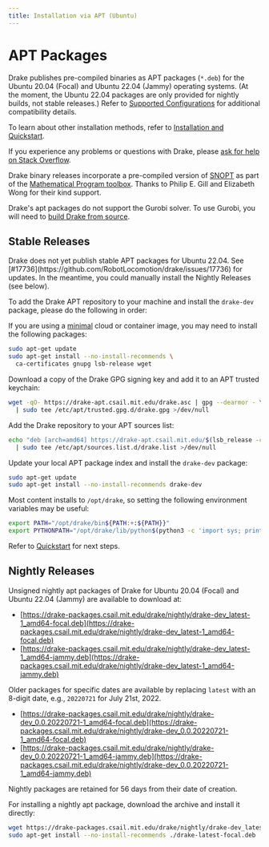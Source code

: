 ```yaml
---
title: Installation via APT (Ubuntu)
---
```


# APT Packages

Drake publishes pre-compiled binaries as APT packages (``*.deb``) for the
Ubuntu 20.04 (Focal) and Ubuntu 22.04 (Jammy) operating systems.
(At the moment, the Ubuntu 22.04 packages are only provided for nightly builds,
not stable releases.)
Refer to
[Supported Configurations](/installation.html#supported-configurations)
for additional compatibility details.

To learn about other installation methods, refer to
[Installation and Quickstart](/installation.html).

If you experience any problems or questions with Drake, please
[ask for help on Stack Overflow](/getting_help.html).

Drake binary releases incorporate a pre-compiled version of
[SNOPT](https://ccom.ucsd.edu/~optimizers/solvers/snopt/) as part of the
[Mathematical Program toolbox](https://drake.mit.edu/doxygen_cxx/group__solvers.html).
Thanks to Philip E. Gill and Elizabeth Wong for their kind support.

Drake's apt packages do not support the Gurobi solver. To use
Gurobi, you will need to [build Drake from source](/from_source.html).

## Stable Releases

<div class="warning" markdown="1">
Drake does not yet publish stable APT packages for Ubuntu 22.04. See
[#17736](https://github.com/RobotLocomotion/drake/issues/17736) for updates.
In the meantime, you could manually install the Nightly Releases (see below).
</div>

To add the Drake APT repository to your machine and install the `drake-dev` package,
please do the following in order:

If you are using a [minimal](https://wiki.ubuntu.com/Minimal) cloud or
container image, you may need to install the following packages:

```bash
sudo apt-get update
sudo apt-get install --no-install-recommends \
  ca-certificates gnupg lsb-release wget
```

Download a copy of the Drake GPG signing key and add it to an APT trusted keychain:

```bash
wget -qO- https://drake-apt.csail.mit.edu/drake.asc | gpg --dearmor - \
  | sudo tee /etc/apt/trusted.gpg.d/drake.gpg >/dev/null
```

Add the Drake repository to your APT sources list:

```bash
echo "deb [arch=amd64] https://drake-apt.csail.mit.edu/$(lsb_release -cs) $(lsb_release -cs) main" \
  | sudo tee /etc/apt/sources.list.d/drake.list >/dev/null
```

Update your local APT package index and install the `drake-dev` package:

```bash
sudo apt-get update
sudo apt-get install --no-install-recommends drake-dev
```

Most content installs to `/opt/drake`, so setting the following environment
variables may be useful:

  ```bash
  export PATH="/opt/drake/bin${PATH:+:${PATH}}"
  export PYTHONPATH="/opt/drake/lib/python$(python3 -c 'import sys; print("{0}.{1}".format(*sys.version_info))')/site-packages${PYTHONPATH:+:${PYTHONPATH}}"
  ```

Refer to [Quickstart](/installation.html#quickstart) for next steps.

## Nightly Releases

Unsigned nightly apt packages of Drake for Ubuntu 20.04 (Focal) and Ubuntu 22.04
(Jammy) are available to download at:

* [https://drake-packages.csail.mit.edu/drake/nightly/drake-dev_latest-1_amd64-focal.deb](https://drake-packages.csail.mit.edu/drake/nightly/drake-dev_latest-1_amd64-focal.deb)
* [https://drake-packages.csail.mit.edu/drake/nightly/drake-dev_latest-1_amd64-jammy.deb](https://drake-packages.csail.mit.edu/drake/nightly/drake-dev_latest-1_amd64-jammy.deb)

Older packages for specific dates are available by replacing ``latest`` with an
8-digit date, e.g., ``20220721`` for July 21st, 2022.

* [https://drake-packages.csail.mit.edu/drake/nightly/drake-dev_0.0.20220721-1_amd64-focal.deb](https://drake-packages.csail.mit.edu/drake/nightly/drake-dev_0.0.20220721-1_amd64-focal.deb)
* [https://drake-packages.csail.mit.edu/drake/nightly/drake-dev_0.0.20220721-1_amd64-jammy.deb](https://drake-packages.csail.mit.edu/drake/nightly/drake-dev_0.0.20220721-1_amd64-jammy.deb)

Nightly packages are retained for 56 days from their date of creation.

For installing a nightly apt package, download the archive and install it
directly:

  ```bash
  wget https://drake-packages.csail.mit.edu/drake/nightly/drake-dev_latest-1_amd64-focal.deb
  sudo apt-get install --no-install-recommends ./drake-latest-focal.deb
  ```
